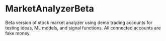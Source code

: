 # MarketAnalyzerBeta
Beta version of stock market analyzer using demo trading accounts for testing ideas, ML models, and signal functions.
All connected accounts are fake money
